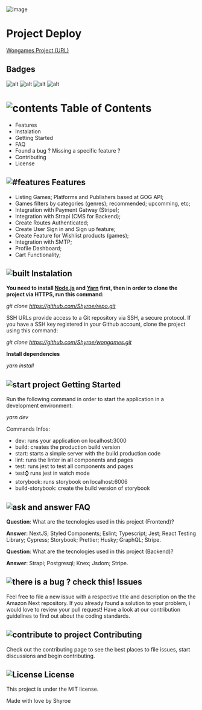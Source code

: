 
![image](https://user-images.githubusercontent.com/32007101/146996044-db933abd-c80c-4b64-9c92-d5c2f695752a.png)


# Project Deploy
[Wongames Project (URL)](https://wongames.willianjusten.com.br)

## Badges

![alt](https://img.shields.io/badge/author-Shyroe-orange)
![alt](https://img.shields.io/badge/languages-4-orange)
![alt](https://img.shields.io/github/contributors/Shyroe/portfolio-saved.svg?style=flat&color=orange)
![alt](https://img.shields.io/github/forks/Shyroe/portfolio-saved.svg?color=orange)

# ![contents](https://img.icons8.com/color/40/000000/pin.png) Table of Contents

- Features
- Instalation
- Getting Started
- FAQ
- Found a bug ? Missing a specific feature ?
- Contributing
- License

## ![#features](https://img.icons8.com/color/30/000000/rocket.png) Features

- Listing Games; Platforms and Publishers based at GOG API;
- Games filters by categories (genres); recommended; upcomming, etc;
- Integration with Payment Gatway (Stripe);
- Integration with Strapi (CMS for Backend);
- Create Routes Authenticated;
- Create User Sign in and Sign up feature;
- Create Feature for Wishlist products (games);
- Integration with SMTP;
- Profile Dashboard;
- Cart Functionality;

## ![built](https://img.icons8.com/color/30/000000/maintenance.png) Instalation

**You need to install [Node.js](https://nodejs.org/en/download/) and [Yarn](https://yarnpkg.com/) first, then in order to clone the project via HTTPS, run this command:**

_git clone https://github.com/Shyroe/repo.git_

SSH URLs provide access to a Git repository via SSH, a secure protocol. If you have a SSH key registered in your Github account, clone the project using this command:

_git clone https://github.com/Shyroe/wongames.git_

**Install dependencies**

_yarn install_

## ![start project](https://img.icons8.com/color/30/000000/running--v1.png) Getting Started

Run the following command in order to start the application in a development environment:

_yarn dev_

Commands Infos:
- dev: runs your application on localhost:3000
- build: creates the production build version
- start: starts a simple server with the build production code
- lint: runs the linter in all components and pages
- test: runs jest to test all components and pages
- test:watch: runs jest in watch mode
- storybook: runs storybook on localhost:6006
- build-storybook: create the build version of storybook



## ![ask and answer](https://img.icons8.com/nolan/30/faq.png) FAQ

**Question**: What are the tecnologies used in this project (Frontend)?

**Answer**: NextJS; Styled Components; Eslint; Typescript; Jest; React Testing Library; Cypress; Storybook; Prettier; Husky; GraphQL; Stripe.

**Question**: What are the tecnologies used in this project (Backend)?

**Answer**: Strapi; Postgresql; Knex; Jsdom; Stripe.



## ![there is a bug ? check this!](https://img.icons8.com/color/30/000000/mental-state.png) Issues

Feel free to file a new issue with a respective title and description on the the Amazon Next repository. If you already found a solution to your problem, i would love to review your pull request! Have a look at our contribution guidelines to find out about the coding standards.

## ![contribute to project](https://img.icons8.com/color/30/000000/hashtag-2.png) Contributing

Check out the contributing page to see the best places to file issues, start discussions and begin contributing.

## ![License](https://img.icons8.com/color/30/000000/book.png) License

This project is under the MIT license.

Made with love by Shyroe
